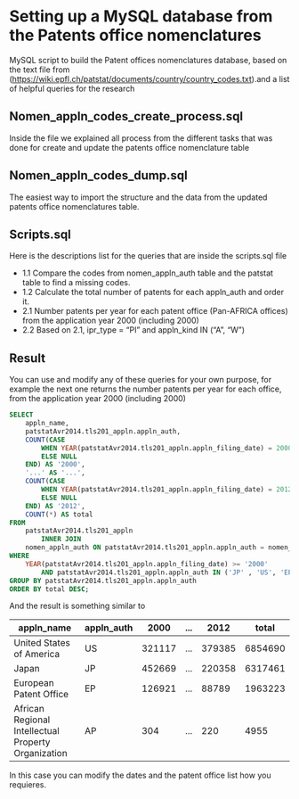 # Setting up a MySQL database from the Patents office nomenclatures 
MySQL script to build the Patent offices nomenclatures database, based on the text file from (https://wiki.epfl.ch/patstat/documents/country/country_codes.txt).and a list of helpful queries for the research

##  Nomen_appln_codes_create_process.sql
Inside the file we explained all process from the different tasks that was done for create and update the patents office nomenclature table 

##  Nomen_appln_codes_dump.sql
The easiest way to import the structure and the data from the updated patents office nomenclatures table.

##  Scripts.sql
Here is the descriptions list for the queries that are inside the scripts.sql file

* 1.1 Compare the codes from nomen_appln_auth table and the patstat table to find a missing codes.  
* 1.2 Calculate the total number of patents for each appln_auth and order it.
* 2.1 Number patents per year for each patent office (Pan-AFRICA offices) from the application year 2000 (including 2000)
* 2.2 Based on 2.1, ipr_type = “PI” and appln_kind IN (“A”, “W”)

##  Result

You can use and modify any of these queries for your own purpose, for example the next one returns the number patents per year for each office, from the application year 2000 (including 2000)

```sql
SELECT 
    appln_name,
    patstatAvr2014.tls201_appln.appln_auth,
    COUNT(CASE
        WHEN YEAR(patstatAvr2014.tls201_appln.appln_filing_date) = 2000 THEN 1
        ELSE NULL
    END) AS '2000',
    '...' AS '...',
    COUNT(CASE
        WHEN YEAR(patstatAvr2014.tls201_appln.appln_filing_date) = 2012 THEN 1
        ELSE NULL
    END) AS '2012',
    COUNT(*) AS total
FROM
    patstatAvr2014.tls201_appln
        INNER JOIN
    nomen_appln_auth ON patstatAvr2014.tls201_appln.appln_auth = nomen_appln_auth.appln_auth
WHERE
    YEAR(patstatAvr2014.tls201_appln.appln_filing_date) >= '2000'
        AND patstatAvr2014.tls201_appln.appln_auth IN ('JP' , 'US', 'EP', 'AP')
GROUP BY patstatAvr2014.tls201_appln.appln_auth
ORDER BY total DESC;
```

And the result is something similar to

| appln_name | appln_auth | 2000 | ... | 2012 | total | 
| --- | --- | --- | --- | --- | --- |
| United States of America | US | 321117 | ... | 379385 | 6854690 | 
| Japan | JP | 452669 | ... | 220358 | 6317461 | 
| European Patent Office | EP | 126921 | ... | 88789 | 1963223 | 
| African Regional Intellectual Property Organization | AP | 304 | ... | 220 | 4955 | 

In this case you can modify the dates and the patent office list how you requieres.

